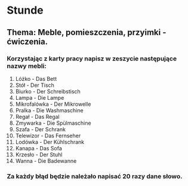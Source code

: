 # Stunde
## Thema: Meble, pomieszczenia, przyimki - ćwiczenia.
### Korzystając z karty pracy napisz w zeszycie następujące nazwy mebli:
1. Lóżko - Das Bett
2. Stół - Der Tisch
3. Biurko - Der Schreibstisch
4. Lampa - Die Lampe
5. Mikrofalówka - Der Mikrowelle
6. Pralka - Die Washmaschine
7. Regał - Das Regal
8. Zmywarka - Die Spülmaschine
9. Szafa - Der Schrank
10. Telewizor - Das Fernseher
11. Lodówka - Der Kühlschrank
12. Kanapa - Das Sofa
13. Krzesło - Der Stuhl
14. Wanna - Die Badewanne
### Za każdy błąd będzie należało napisać 20 razy dane słowo.
